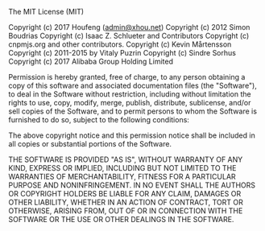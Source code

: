 The MIT License (MIT)

Copyright (c) 2017 Houfeng (admin@xhou.net)
Copyright (c) 2012 Simon Boudrias
Copyright (c) Isaac Z. Schlueter and Contributors
Copyright (c) cnpmjs.org and other contributors.
Copyright (c) Kevin Mårtensson
Copyright (c) 2011-2015 by Vitaly Puzrin
Copyright (c) Sindre Sorhus 
Copyright (c) 2017 Alibaba Group Holding Limited

Permission is hereby granted, free of charge, to any person obtaining a copy
of this software and associated documentation files (the "Software"), to deal
in the Software without restriction, including without limitation the rights
to use, copy, modify, merge, publish, distribute, sublicense, and/or sell
copies of the Software, and to permit persons to whom the Software is
furnished to do so, subject to the following conditions:

The above copyright notice and this permission notice shall be included in
all copies or substantial portions of the Software.

THE SOFTWARE IS PROVIDED "AS IS", WITHOUT WARRANTY OF ANY KIND, EXPRESS OR
IMPLIED, INCLUDING BUT NOT LIMITED TO THE WARRANTIES OF MERCHANTABILITY,
FITNESS FOR A PARTICULAR PURPOSE AND NONINFRINGEMENT. IN NO EVENT SHALL THE
AUTHORS OR COPYRIGHT HOLDERS BE LIABLE FOR ANY CLAIM, DAMAGES OR OTHER
LIABILITY, WHETHER IN AN ACTION OF CONTRACT, TORT OR OTHERWISE, ARISING FROM,
OUT OF OR IN CONNECTION WITH THE SOFTWARE OR THE USE OR OTHER DEALINGS IN
THE SOFTWARE.
